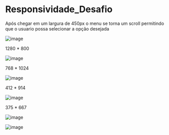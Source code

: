 # Responsividade_Desafio

Após chegar em um largura de 450px o menu se torna um scroll permitindo que o usuario possa selecionar a opção desejada

![image](https://github.com/gabrielarebeca/Responsividade_Desafio/assets/110422932/3e132068-eba6-46f6-91d7-2c42be300f34)

1280 * 800 

![image](https://github.com/gabrielarebeca/Responsividade_Desafio/assets/110422932/c8866376-73fa-4122-a3d5-1b95ab992f29)

768 * 1024

![image](https://github.com/gabrielarebeca/Responsividade_Desafio/assets/110422932/7e9a1136-366e-42a5-94d5-c3fc7b665a58)

412 * 914

![image](https://github.com/gabrielarebeca/Responsividade_Desafio/assets/110422932/9006f514-0306-4a1e-9625-72ae178793d8)

375 * 667

![image](https://github.com/gabrielarebeca/Responsividade_Desafio/assets/110422932/67595321-1b10-4af1-b128-ea12e93022f5)

![image](https://github.com/gabrielarebeca/Responsividade_Desafio/assets/110422932/7ca6dd88-f0a8-40a0-8f76-e163c2887e7b)
